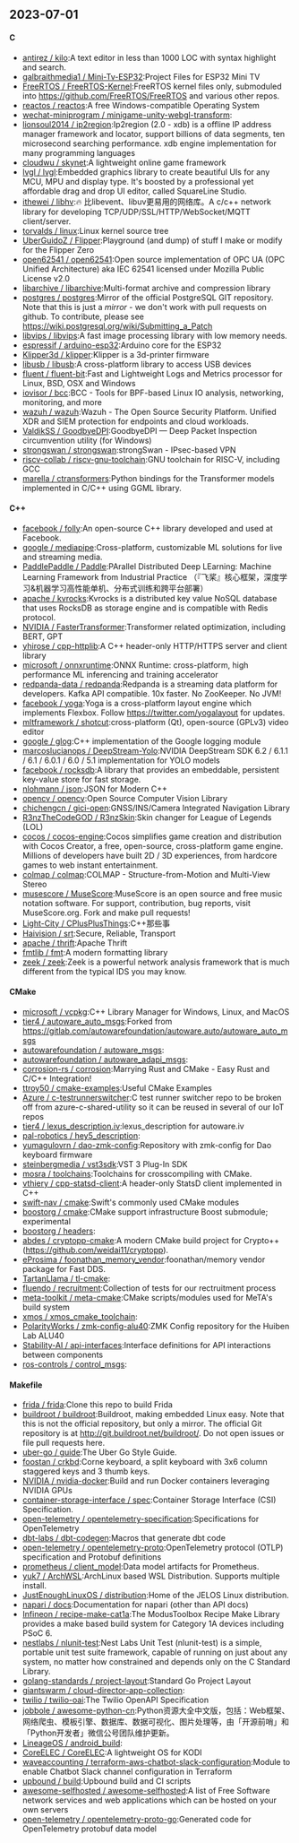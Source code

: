 ## 2023-07-01

#### C
* [antirez / kilo](https://github.com/antirez/kilo):A text editor in less than 1000 LOC with syntax highlight and search.
* [galbraithmedia1 / Mini-Tv-ESP32](https://github.com/galbraithmedia1/Mini-Tv-ESP32):Project Files for ESP32 Mini TV
* [FreeRTOS / FreeRTOS-Kernel](https://github.com/FreeRTOS/FreeRTOS-Kernel):FreeRTOS kernel files only, submoduled into https://github.com/FreeRTOS/FreeRTOS and various other repos.
* [reactos / reactos](https://github.com/reactos/reactos):A free Windows-compatible Operating System
* [wechat-miniprogram / minigame-unity-webgl-transform](https://github.com/wechat-miniprogram/minigame-unity-webgl-transform):
* [lionsoul2014 / ip2region](https://github.com/lionsoul2014/ip2region):Ip2region (2.0 - xdb) is a offline IP address manager framework and locator, support billions of data segments, ten microsecond searching performance. xdb engine implementation for many programming languages
* [cloudwu / skynet](https://github.com/cloudwu/skynet):A lightweight online game framework
* [lvgl / lvgl](https://github.com/lvgl/lvgl):Embedded graphics library to create beautiful UIs for any MCU, MPU and display type. It's boosted by a professional yet affordable drag and drop UI editor, called SquareLine Studio.
* [ithewei / libhv](https://github.com/ithewei/libhv):🔥
比libevent、libuv更易用的网络库。A c/c++ network library for developing TCP/UDP/SSL/HTTP/WebSocket/MQTT client/server.
* [torvalds / linux](https://github.com/torvalds/linux):Linux kernel source tree
* [UberGuidoZ / Flipper](https://github.com/UberGuidoZ/Flipper):Playground (and dump) of stuff I make or modify for the Flipper Zero
* [open62541 / open62541](https://github.com/open62541/open62541):Open source implementation of OPC UA (OPC Unified Architecture) aka IEC 62541 licensed under Mozilla Public License v2.0
* [libarchive / libarchive](https://github.com/libarchive/libarchive):Multi-format archive and compression library
* [postgres / postgres](https://github.com/postgres/postgres):Mirror of the official PostgreSQL GIT repository. Note that this is just a *mirror* - we don't work with pull requests on github. To contribute, please see https://wiki.postgresql.org/wiki/Submitting_a_Patch
* [libvips / libvips](https://github.com/libvips/libvips):A fast image processing library with low memory needs.
* [espressif / arduino-esp32](https://github.com/espressif/arduino-esp32):Arduino core for the ESP32
* [Klipper3d / klipper](https://github.com/Klipper3d/klipper):Klipper is a 3d-printer firmware
* [libusb / libusb](https://github.com/libusb/libusb):A cross-platform library to access USB devices
* [fluent / fluent-bit](https://github.com/fluent/fluent-bit):Fast and Lightweight Logs and Metrics processor for Linux, BSD, OSX and Windows
* [iovisor / bcc](https://github.com/iovisor/bcc):BCC - Tools for BPF-based Linux IO analysis, networking, monitoring, and more
* [wazuh / wazuh](https://github.com/wazuh/wazuh):Wazuh - The Open Source Security Platform. Unified XDR and SIEM protection for endpoints and cloud workloads.
* [ValdikSS / GoodbyeDPI](https://github.com/ValdikSS/GoodbyeDPI):GoodbyeDPI — Deep Packet Inspection circumvention utility (for Windows)
* [strongswan / strongswan](https://github.com/strongswan/strongswan):strongSwan - IPsec-based VPN
* [riscv-collab / riscv-gnu-toolchain](https://github.com/riscv-collab/riscv-gnu-toolchain):GNU toolchain for RISC-V, including GCC
* [marella / ctransformers](https://github.com/marella/ctransformers):Python bindings for the Transformer models implemented in C/C++ using GGML library.

#### C++
* [facebook / folly](https://github.com/facebook/folly):An open-source C++ library developed and used at Facebook.
* [google / mediapipe](https://github.com/google/mediapipe):Cross-platform, customizable ML solutions for live and streaming media.
* [PaddlePaddle / Paddle](https://github.com/PaddlePaddle/Paddle):PArallel Distributed Deep LEarning: Machine Learning Framework from Industrial Practice （『飞桨』核心框架，深度学习&机器学习高性能单机、分布式训练和跨平台部署）
* [apache / kvrocks](https://github.com/apache/kvrocks):Kvrocks is a distributed key value NoSQL database that uses RocksDB as storage engine and is compatible with Redis protocol.
* [NVIDIA / FasterTransformer](https://github.com/NVIDIA/FasterTransformer):Transformer related optimization, including BERT, GPT
* [yhirose / cpp-httplib](https://github.com/yhirose/cpp-httplib):A C++ header-only HTTP/HTTPS server and client library
* [microsoft / onnxruntime](https://github.com/microsoft/onnxruntime):ONNX Runtime: cross-platform, high performance ML inferencing and training accelerator
* [redpanda-data / redpanda](https://github.com/redpanda-data/redpanda):Redpanda is a streaming data platform for developers. Kafka API compatible. 10x faster. No ZooKeeper. No JVM!
* [facebook / yoga](https://github.com/facebook/yoga):Yoga is a cross-platform layout engine which implements Flexbox. Follow https://twitter.com/yogalayout for updates.
* [mltframework / shotcut](https://github.com/mltframework/shotcut):cross-platform (Qt), open-source (GPLv3) video editor
* [google / glog](https://github.com/google/glog):C++ implementation of the Google logging module
* [marcoslucianops / DeepStream-Yolo](https://github.com/marcoslucianops/DeepStream-Yolo):NVIDIA DeepStream SDK 6.2 / 6.1.1 / 6.1 / 6.0.1 / 6.0 / 5.1 implementation for YOLO models
* [facebook / rocksdb](https://github.com/facebook/rocksdb):A library that provides an embeddable, persistent key-value store for fast storage.
* [nlohmann / json](https://github.com/nlohmann/json):JSON for Modern C++
* [opencv / opencv](https://github.com/opencv/opencv):Open Source Computer Vision Library
* [chichengcn / gici-open](https://github.com/chichengcn/gici-open):GNSS/INS/Camera Integrated Navigation Library
* [R3nzTheCodeGOD / R3nzSkin](https://github.com/R3nzTheCodeGOD/R3nzSkin):Skin changer for League of Legends (LOL)
* [cocos / cocos-engine](https://github.com/cocos/cocos-engine):Cocos simplifies game creation and distribution with Cocos Creator, a free, open-source, cross-platform game engine. Millions of developers have built 2D / 3D experiences, from hardcore games to web instant entertainment.
* [colmap / colmap](https://github.com/colmap/colmap):COLMAP - Structure-from-Motion and Multi-View Stereo
* [musescore / MuseScore](https://github.com/musescore/MuseScore):MuseScore is an open source and free music notation software. For support, contribution, bug reports, visit MuseScore.org. Fork and make pull requests!
* [Light-City / CPlusPlusThings](https://github.com/Light-City/CPlusPlusThings):C++那些事
* [Haivision / srt](https://github.com/Haivision/srt):Secure, Reliable, Transport
* [apache / thrift](https://github.com/apache/thrift):Apache Thrift
* [fmtlib / fmt](https://github.com/fmtlib/fmt):A modern formatting library
* [zeek / zeek](https://github.com/zeek/zeek):Zeek is a powerful network analysis framework that is much different from the typical IDS you may know.

#### CMake
* [microsoft / vcpkg](https://github.com/microsoft/vcpkg):C++ Library Manager for Windows, Linux, and MacOS
* [tier4 / autoware_auto_msgs](https://github.com/tier4/autoware_auto_msgs):Forked from https://gitlab.com/autowarefoundation/autoware.auto/autoware_auto_msgs
* [autowarefoundation / autoware_msgs](https://github.com/autowarefoundation/autoware_msgs):
* [autowarefoundation / autoware_adapi_msgs](https://github.com/autowarefoundation/autoware_adapi_msgs):
* [corrosion-rs / corrosion](https://github.com/corrosion-rs/corrosion):Marrying Rust and CMake - Easy Rust and C/C++ Integration!
* [ttroy50 / cmake-examples](https://github.com/ttroy50/cmake-examples):Useful CMake Examples
* [Azure / c-testrunnerswitcher](https://github.com/Azure/c-testrunnerswitcher):C test runner switcher repo to be broken off from azure-c-shared-utility so it can be reused in several of our IoT repos
* [tier4 / lexus_description.iv](https://github.com/tier4/lexus_description.iv):lexus_description for autoware.iv
* [pal-robotics / hey5_description](https://github.com/pal-robotics/hey5_description):
* [yumagulovrn / dao-zmk-config](https://github.com/yumagulovrn/dao-zmk-config):Repository with zmk-config for Dao keyboard firmware
* [steinbergmedia / vst3sdk](https://github.com/steinbergmedia/vst3sdk):VST 3 Plug-In SDK
* [mosra / toolchains](https://github.com/mosra/toolchains):Toolchains for crosscompiling with CMake.
* [vthiery / cpp-statsd-client](https://github.com/vthiery/cpp-statsd-client):A header-only StatsD client implemented in C++
* [swift-nav / cmake](https://github.com/swift-nav/cmake):Swift's commonly used CMake modules
* [boostorg / cmake](https://github.com/boostorg/cmake):CMake support infrastructure Boost submodule; experimental
* [boostorg / headers](https://github.com/boostorg/headers):
* [abdes / cryptopp-cmake](https://github.com/abdes/cryptopp-cmake):A modern CMake build project for Crypto++ (https://github.com/weidai11/cryptopp).
* [eProsima / foonathan_memory_vendor](https://github.com/eProsima/foonathan_memory_vendor):foonathan/memory vendor package for Fast DDS.
* [TartanLlama / tl-cmake](https://github.com/TartanLlama/tl-cmake):
* [fluendo / recruitment](https://github.com/fluendo/recruitment):Collection of tests for our rectruitment process
* [meta-toolkit / meta-cmake](https://github.com/meta-toolkit/meta-cmake):CMake scripts/modules used for MeTA's build system
* [xmos / xmos_cmake_toolchain](https://github.com/xmos/xmos_cmake_toolchain):
* [PolarityWorks / zmk-config-alu40](https://github.com/PolarityWorks/zmk-config-alu40):ZMK Config repository for the Huiben Lab ALU40
* [Stability-AI / api-interfaces](https://github.com/Stability-AI/api-interfaces):Interface definitions for API interactions between components
* [ros-controls / control_msgs](https://github.com/ros-controls/control_msgs):

#### Makefile
* [frida / frida](https://github.com/frida/frida):Clone this repo to build Frida
* [buildroot / buildroot](https://github.com/buildroot/buildroot):Buildroot, making embedded Linux easy. Note that this is not the official repository, but only a mirror. The official Git repository is at http://git.buildroot.net/buildroot/. Do not open issues or file pull requests here.
* [uber-go / guide](https://github.com/uber-go/guide):The Uber Go Style Guide.
* [foostan / crkbd](https://github.com/foostan/crkbd):Corne keyboard, a split keyboard with 3x6 column staggered keys and 3 thumb keys.
* [NVIDIA / nvidia-docker](https://github.com/NVIDIA/nvidia-docker):Build and run Docker containers leveraging NVIDIA GPUs
* [container-storage-interface / spec](https://github.com/container-storage-interface/spec):Container Storage Interface (CSI) Specification.
* [open-telemetry / opentelemetry-specification](https://github.com/open-telemetry/opentelemetry-specification):Specifications for OpenTelemetry
* [dbt-labs / dbt-codegen](https://github.com/dbt-labs/dbt-codegen):Macros that generate dbt code
* [open-telemetry / opentelemetry-proto](https://github.com/open-telemetry/opentelemetry-proto):OpenTelemetry protocol (OTLP) specification and Protobuf definitions
* [prometheus / client_model](https://github.com/prometheus/client_model):Data model artifacts for Prometheus.
* [yuk7 / ArchWSL](https://github.com/yuk7/ArchWSL):ArchLinux based WSL Distribution. Supports multiple install.
* [JustEnoughLinuxOS / distribution](https://github.com/JustEnoughLinuxOS/distribution):Home of the JELOS Linux distribution.
* [napari / docs](https://github.com/napari/docs):Documentation for napari (other than API docs)
* [Infineon / recipe-make-cat1a](https://github.com/Infineon/recipe-make-cat1a):The ModusToolbox Recipe Make Library provides a make based build system for Category 1A devices including PSoC 6.
* [nestlabs / nlunit-test](https://github.com/nestlabs/nlunit-test):Nest Labs Unit Test (nlunit-test) is a simple, portable unit test suite framework, capable of running on just about any system, no matter how constrained and depends only on the C Standard Library.
* [golang-standards / project-layout](https://github.com/golang-standards/project-layout):Standard Go Project Layout
* [giantswarm / cloud-director-app-collection](https://github.com/giantswarm/cloud-director-app-collection):
* [twilio / twilio-oai](https://github.com/twilio/twilio-oai):The Twilio OpenAPI Specification
* [jobbole / awesome-python-cn](https://github.com/jobbole/awesome-python-cn):Python资源大全中文版，包括：Web框架、网络爬虫、模板引擎、数据库、数据可视化、图片处理等，由「开源前哨」和「Python开发者」微信公号团队维护更新。
* [LineageOS / android_build](https://github.com/LineageOS/android_build):
* [CoreELEC / CoreELEC](https://github.com/CoreELEC/CoreELEC):A lightweight OS for KODI
* [waveaccounting / terraform-aws-chatbot-slack-configuration](https://github.com/waveaccounting/terraform-aws-chatbot-slack-configuration):Module to enable Chatbot Slack channel configuration in Terraform
* [upbound / build](https://github.com/upbound/build):Upbound build and CI scripts
* [awesome-selfhosted / awesome-selfhosted](https://github.com/awesome-selfhosted/awesome-selfhosted):A list of Free Software network services and web applications which can be hosted on your own servers
* [open-telemetry / opentelemetry-proto-go](https://github.com/open-telemetry/opentelemetry-proto-go):Generated code for OpenTelemetry protobuf data model
